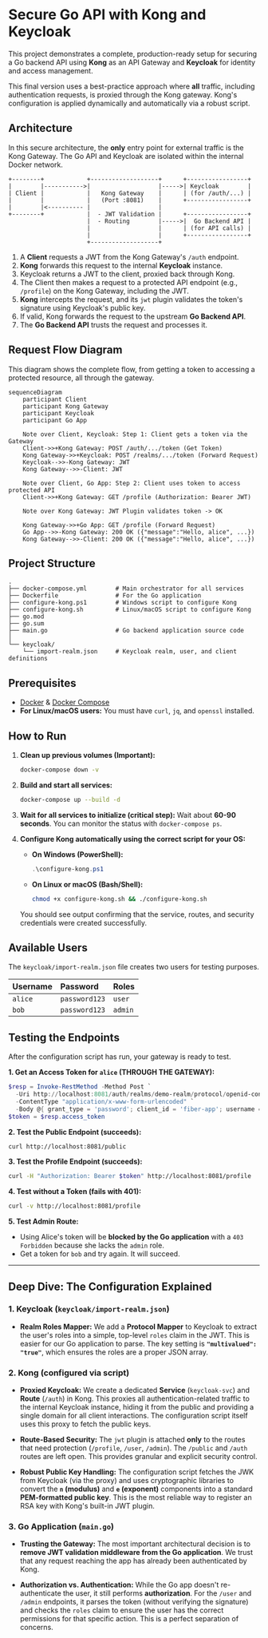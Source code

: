 # Secure Go API with Kong and Keycloak

This project demonstrates a complete, production-ready setup for securing a Go backend API using **Kong** as an API Gateway and **Keycloak** for identity and access management.

This final version uses a best-practice approach where **all** traffic, including authentication requests, is proxied through the Kong gateway. Kong's configuration is applied dynamically and automatically via a robust script.

## Architecture

In this secure architecture, the **only** entry point for external traffic is the Kong Gateway. The Go API and Keycloak are isolated within the internal Docker network.

```
+--------+            +-------------------+      +-----------------+
|        |----------->|                   |----->| Keycloak        |
| Client |            |   Kong Gateway    |      | (for /auth/...) |
|        |            |   (Port :8081)    |      +-----------------+
|        |<---------- |                   |
+--------+            |  - JWT Validation |      +-----------------+
                      |  - Routing        |----->|  Go Backend API |
                      |                   |      | (for API calls) |
                      |                   |      +-----------------+
                      +-------------------+
```

1.  A **Client** requests a JWT from the Kong Gateway's `/auth` endpoint.
2.  **Kong** forwards this request to the internal **Keycloak** instance.
3.  Keycloak returns a JWT to the client, proxied back through Kong.
4.  The Client then makes a request to a protected API endpoint (e.g., `/profile`) on the Kong Gateway, including the JWT.
5.  **Kong** intercepts the request, and its `jwt` plugin validates the token's signature using Keycloak's public key.
6.  If valid, Kong forwards the request to the upstream **Go Backend API**.
7.  The **Go Backend API** trusts the request and processes it.

## Request Flow Diagram

This diagram shows the complete flow, from getting a token to accessing a protected resource, all through the gateway.

```mermaid
sequenceDiagram
    participant Client
    participant Kong Gateway
    participant Keycloak
    participant Go App

    Note over Client, Keycloak: Step 1: Client gets a token via the Gateway
    Client->>+Kong Gateway: POST /auth/.../token (Get Token)
    Kong Gateway->>+Keycloak: POST /realms/.../token (Forward Request)
    Keycloak-->>-Kong Gateway: JWT
    Kong Gateway-->>-Client: JWT

    Note over Client, Go App: Step 2: Client uses token to access protected API
    Client->>+Kong Gateway: GET /profile (Authorization: Bearer JWT)
    
    Note over Kong Gateway: JWT Plugin validates token -> OK

    Kong Gateway->>+Go App: GET /profile (Forward Request)
    Go App-->>-Kong Gateway: 200 OK ({"message":"Hello, alice", ...})
    Kong Gateway-->>-Client: 200 OK ({"message":"Hello, alice", ...})
```

## Project Structure

```
.
├── docker-compose.yml        # Main orchestrator for all services
├── Dockerfile                # For the Go application
├── configure-kong.ps1        # Windows script to configure Kong
├── configure-kong.sh         # Linux/macOS script to configure Kong
├── go.mod                    
├── go.sum
├── main.go                   # Go backend application source code
│
└── keycloak/
    └── import-realm.json     # Keycloak realm, user, and client definitions
```

## Prerequisites

*   [Docker](https://www.docker.com/get-started) & [Docker Compose](https://docs.docker.com/compose/install/)
*   **For Linux/macOS users:** You must have `curl`, `jq`, and `openssl` installed.

## How to Run

1.  **Clean up previous volumes (Important):**
    ```bash
    docker-compose down -v
    ```

2.  **Build and start all services:**
    ```bash
    docker-compose up --build -d
    ```

3.  **Wait for all services to initialize (critical step):**
    Wait about **60-90 seconds**. You can monitor the status with `docker-compose ps`.

4.  **Configure Kong automatically using the correct script for your OS:**

    *   **On Windows (PowerShell):**
        ```powershell
        .\configure-kong.ps1
        ```

    *   **On Linux or macOS (Bash/Shell):**
        ```bash
        chmod +x configure-kong.sh && ./configure-kong.sh
        ```
    You should see output confirming that the service, routes, and security credentials were created successfully.

## Available Users

The `keycloak/import-realm.json` file creates two users for testing purposes.

| Username | Password    | Roles   |
| :------- | :---------- | :------ |
| `alice`  | `password123` | `user`  |
| `bob`    | `password123` | `admin` |

## Testing the Endpoints

After the configuration script has run, your gateway is ready to test.

**1. Get an Access Token for `alice` (THROUGH THE GATEWAY):**
```powershell
$resp = Invoke-RestMethod -Method Post `
  -Uri http://localhost:8081/auth/realms/demo-realm/protocol/openid-connect/token `
  -ContentType "application/x-www-form-urlencoded" `
  -Body @{ grant_type = 'password'; client_id = 'fiber-app'; username = 'alice'; password = 'password123' }
$token = $resp.access_token
```

**2. Test the Public Endpoint (succeeds):**
```bash
curl http://localhost:8081/public
```

**3. Test the Profile Endpoint (succeeds):**
```bash
curl -H "Authorization: Bearer $token" http://localhost:8081/profile
```

**4. Test without a Token (fails with 401):**
```bash
curl -v http://localhost:8081/profile
```

**5. Test Admin Route:**
*   Using Alice's token will be **blocked by the Go application** with a `403 Forbidden` because she lacks the `admin` role.
*   Get a token for `bob` and try again. It will succeed.

---

## Deep Dive: The Configuration Explained

### 1. Keycloak (`keycloak/import-realm.json`)

*   **Realm Roles Mapper:** We add a **Protocol Mapper** to Keycloak to extract the user's roles into a simple, top-level `roles` claim in the JWT. This is easier for our Go application to parse. The key setting is **`"multivalued": "true"`**, which ensures the roles are a proper JSON array.

### 2. Kong (configured via script)

*   **Proxied Keycloak:** We create a dedicated **Service** (`keycloak-svc`) and **Route** (`/auth`) in Kong. This proxies all authentication-related traffic to the internal Keycloak instance, hiding it from the public and providing a single domain for all client interactions. The configuration script itself uses this proxy to fetch the public keys.

*   **Route-Based Security:** The `jwt` plugin is attached **only** to the routes that need protection (`/profile`, `/user`, `/admin`). The `/public` and `/auth` routes are left open. This provides granular and explicit security control.

*   **Robust Public Key Handling:** The configuration script fetches the JWK from Keycloak (via the proxy) and uses cryptographic libraries to convert the **`n` (modulus)** and **`e` (exponent)** components into a standard **PEM-formatted public key**. This is the most reliable way to register an RSA key with Kong's built-in JWT plugin.

### 3. Go Application (`main.go`)

*   **Trusting the Gateway:** The most important architectural decision is to **remove JWT validation middleware from the Go application**. We trust that any request reaching the app has already been authenticated by Kong.

*   **Authorization vs. Authentication:** While the Go app doesn't re-authenticate the user, it still performs **authorization**. For the `/user` and `/admin` endpoints, it parses the token (without verifying the signature) and checks the `roles` claim to ensure the user has the correct permissions for that specific action. This is a perfect separation of concerns.